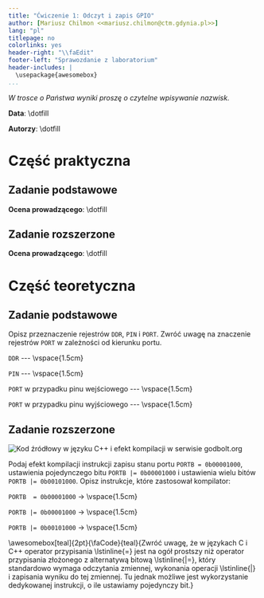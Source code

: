```yaml
---
title: "Ćwiczenie 1: Odczyt i zapis GPIO"
author: [Mariusz Chilmon <<mariusz.chilmon@ctm.gdynia.pl>>]
lang: "pl"
titlepage: no
colorlinks: yes
header-right: "\\faEdit"
footer-left: "Sprawozdanie z laboratorium"
header-includes: |
  \usepackage{awesomebox}
...
```


_W trosce o Państwa wyniki proszę o czytelne wpisywanie nazwisk._

**Data**: \dotfill

**Autorzy**: \dotfill

# Część praktyczna

## Zadanie podstawowe

**Ocena prowadzącego**: \dotfill

## Zadanie rozszerzone

**Ocena prowadzącego**: \dotfill

# Część teoretyczna

## Zadanie podstawowe

Opisz przeznaczenie rejestrów `DDR`, `PIN` i `PORT`. Zwróć uwagę na znaczenie rejestrów `PORT` w&nbsp;zależności od kierunku portu.

`DDR` --- 
\vspace{1.5cm}

`PIN` --- 
\vspace{1.5cm}

`PORT` w przypadku pinu wejściowego --- 
\vspace{1.5cm}

`PORT` w przypadku pinu wyjściowego --- 
\vspace{1.5cm}

## Zadanie rozszerzone

![Kod źródłowy w języku C++ i efekt kompilacji w serwisie _godbolt.org_](port.png)

Podaj efekt kompilacji instrukcji zapisu stanu portu `PORTB = 0b00001000`, ustawienia pojedynczego bitu `PORTB |= 0b00001000` i ustawienia wielu bitów `PORTB |= 0b00101000`. Opisz instrukcje, które zastosował kompilator:

`PORTB  = 0b00001000` $\longrightarrow$
\vspace{1.5cm}

`PORTB |= 0b00001000` $\longrightarrow$
\vspace{1.5cm}

`PORTB |= 0b00101000` $\longrightarrow$
\vspace{1.5cm}

\awesomebox[teal]{2pt}{\faCode}{teal}{Zwróć uwagę, że w językach C i C++ operator przypisania \lstinline{=} jest na ogół prostszy niż operator przypisania złożonego z alternatywą bitową \lstinline{|=}, który standardowo wymaga odczytania zmiennej, wykonania operacji \lstinline{|} i zapisania wyniku do tej zmiennej. Tu jednak możliwe jest wykorzystanie dedykowanej instrukcji, o ile ustawiamy pojedynczy bit.}
